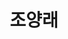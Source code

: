 ---
layout: hubs
key: Q56805535
title: 조양래
name: 조양래
image: 
description: 대한민국의 기업가, 한국타이어월드와이드 회장
score: 0.00011343215861397843
degree: 4
---